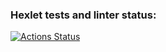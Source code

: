 ### Hexlet tests and linter status:
[![Actions Status](https://github.com/Martior157/python-for-data-analysts-project-100/actions/workflows/hexlet-check.yml/badge.svg)](https://github.com/Martior157/python-for-data-analysts-project-100/actions)